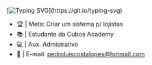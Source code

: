 [![Typing SVG](https://readme-typing-svg.herokuapp.com?font=Great+Vibes&size=30&duration=1&pause=1&color=D4D4D4&center=true&vCenter=true&repeat=false&random=true&width=215&lines=Seja+bem-vindo+(a)!)](https://git.io/typing-svg)
- 🏆 | Meta: Criar um sistema p/ lojistas
- 📚 | Estudante da Cubos Academy
- 💻 | Aux. Admistrativo
- 📩 | E-mail: pedroluiscostalopes@hotmail.com

